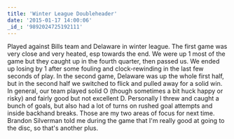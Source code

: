 ```yaml
---
title: 'Winter League Doubleheader'
date: '2015-01-17 14:00:06'
_id_: '9892024725192111'
---
```


Played against Bills team and Delaware in winter league. The first game was
very close and very heated, esp towards the end. We were up 1 most of the
game but they caught up in the fourth quarter, then passed us. We ended up
losing by 1 after some fouling and clock-rewinding in the last few seconds
of play. In the second game, Delaware was up the whole first half, but in
the second half we switched to flick and pulled away for a solid win. In
general, our team played solid O (though sometimes a bit huck happy or
risky) and fairly good but not excellent D. Personally I threw and caught a
bunch of goals, but also had a lot of turns on rushed goal attempts and
inside backhand breaks. Those are my two areas of focus for next time.
Brandon Silverman told me during the game that I'm really good at going to
the disc, so that's another plus.
